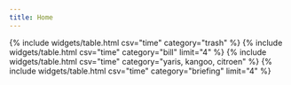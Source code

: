 ```yaml
---
title: Home
---
```

{% include widgets/table.html csv="time" category="trash" %}
{% include widgets/table.html csv="time" category="bill" limit="4" %}
{% include widgets/table.html csv="time" category="yaris, kangoo, citroen" %}
{% include widgets/table.html csv="time" category="briefing" limit="4" %}